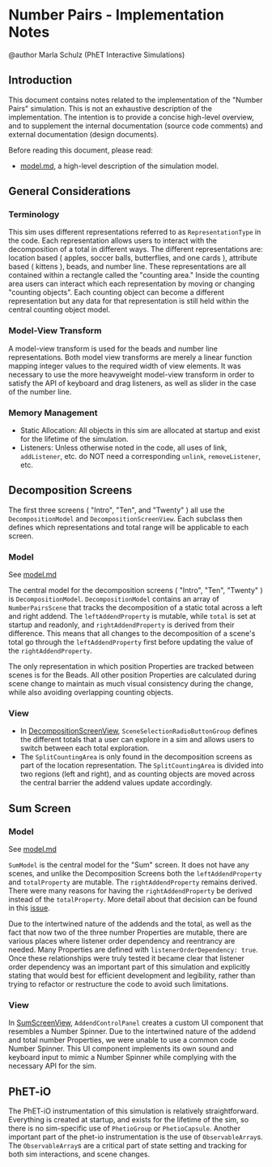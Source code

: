 # Number Pairs - Implementation Notes

@author Marla Schulz (PhET Interactive Simulations)

## Introduction

This document contains notes related to the implementation of the "Number Pairs" simulation. This is not an
exhaustive description of the implementation. The intention is to provide a concise high-level overview, and to
supplement the internal documentation (source code comments) and external documentation (design documents).

Before reading this document, please read:

- [model.md](https://github.com/phetsims/number-pairs/blob/main/doc/model.md), a high-level description of the
  simulation model.

## General Considerations

### Terminology

This sim uses different representations referred to as `RepresentationType` in the code. Each representation allows
users to interact with the decomposition of a total in different ways. The different representations are: location
based ( apples, soccer balls, butterflies, and one cards ), attribute based ( kittens ), beads, and number line. These
representations are all contained within a rectangle called the "counting area." Inside the counting area users can
interact which each representation by moving or changing "counting objects". Each counting object can become a different
representation but any data for that representation is still held within the central counting object model.

### Model-View Transform

A model-view transform is used for the beads and number line representations. Both model view transforms are merely a
linear function mapping integer values to the required width of view elements. It was necessary to use the more
heavyweight model-view transform in order to satisfy the API of keyboard and drag listeners, as well as slider in the
case of the number line.

### Memory Management

- Static Allocation: All objects in this sim are allocated at startup and exist for the lifetime of the simulation.
- Listeners: Unless otherwise noted in the code, all uses of link, `addListener`, etc. do NOT need a corresponding
  `unlink`, `removeListener`, etc.

## Decomposition Screens

The first three screens ( "Intro", "Ten", and "Twenty" ) all use the `DecompositionModel` and `DecompositionScreenView`.
Each subclass then defines which representations and total range will be applicable to each screen.

### Model

See [model.md](https://github.com/phetsims/number-pairs/blob/main/doc/model.md)

The central model for the decomposition screens ( "Intro", "Ten", "Twenty" ) is `DecompositionModel`.
`DecompositionModel` contains an array of `NumberPairsScene` that tracks the decomposition of a static total
across a left and right addend. The `leftAddendProperty` is mutable, while `total` is set at startup and readonly, and
`rightAddendProperty` is derived from their difference. This means that all changes to the decomposition of a scene's
total go through the `leftAddendProperty` first before updating the value of the `rightAddendProperty`.

The only representation in which position Properties are tracked between scenes is for the Beads. All other position
Properties are calculated during scene change to maintain as much visual consistency during the change, while also
avoiding overlapping counting objects.

### View

- In
  [DecompositionScreenView](https://github.com/phetsims/number-pairs/blob/main/js/intro/view/DecompositionScreenView.ts),
  `SceneSelectionRadioButtonGroup`
  defines the different totals that a user can explore in a sim and allows users to switch between each total
  exploration.
- The `SplitCountingArea` is only found in the decomposition screens as part of the location representation. The
  `SplitCountingArea` is divided into two regions (left and right), and as counting objects are moved across the central
  barrier the addend values update accordingly.

## Sum Screen

### Model

See [model.md](https://github.com/phetsims/number-pairs/blob/main/doc/model.md)

`SumModel` is the central model for the "Sum" screen. It does not have any scenes, and unlike the Decomposition Screens
both the `leftAddendProperty` and `totalProperty` are mutable. The `rightAddendProperty` remains derived. There were
many reasons for having the `rightAddendProperty` be derived instead of the `totalProperty`. More detail about that
decision can be found in this [issue](https://github.com/phetsims/number-pairs/issues/17).

Due to the intertwined nature of the addends and the total, as well as the fact that now two of the three number
Properties are mutable, there are various places where listener order dependency and reentrancy are needed. Many
Properties are defined with `listenerOrderDependency: true`. Once these relationships were truly tested it became clear
that listener order dependency was an important part of this simulation and explicitly stating that would best for
efficient development and legibility, rather than trying to refactor or restructure the code to avoid such limitations.

### View

In [SumScreenView](https://github.com/phetsims/number-pairs/blob/main/js/intro/view/SumScreenView.ts),
`AddendControlPanel` creates a custom UI component that resembles a Number Spinner. Due to the intertwined nature of the
addend and total number Properties, we were unable to use a common code Number Spinner. This UI component implements
its own sound and keyboard input to mimic a Number Spinner while complying with the necessary API for the sim.

## PhET-iO

The PhET-iO instrumentation of this simulation is relatively straightforward. Everything is created at startup, and
exists for the lifetime of the sim, so there is no sim-specific use of `PhetioGroup` or `PhetioCapsule`. Another
important part of the phet-io instrumentation is the use of `ObservableArray`s. The `ObservableArray`s are a critical
part of state setting and tracking for both sim interactions, and scene changes.

